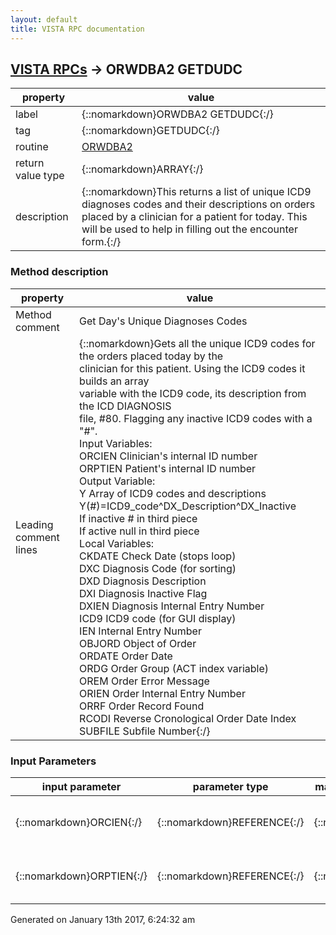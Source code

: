 ```yaml
---
layout: default
title: VISTA RPC documentation
---
```




## [VISTA RPCs](TableOfContent.md) &#8594; ORWDBA2 GETDUDC 

 property | value 
--- | --- 
 label | {::nomarkdown}ORWDBA2 GETDUDC{:/}
 tag | {::nomarkdown}GETDUDC{:/}
 routine | [ORWDBA2](http://code.osehra.org/dox/Routine_ORWDBA2_source.html)
 return value type | {::nomarkdown}ARRAY{:/}
 description | {::nomarkdown}This returns a list of unique ICD9 diagnoses codes and their descriptions on orders placed by a clinician for a patient for today. This will be used to help in filling out the encounter form.{:/}


### Method description

 property | value 
 --- | --- 
 Method comment | Get Day's Unique Diagnoses Codes
 Leading comment lines | {::nomarkdown}Gets all the unique ICD9 codes for the orders placed today by the<br/>clinician for this patient. Using the ICD9 codes it builds an array<br/>variable with the ICD9 code, its description from the ICD DIAGNOSIS<br/>file, #80. Flagging any inactive ICD9 codes with a "#".<br/>Input Variables:<br/>ORCIEN    Clinician's internal ID number<br/>ORPTIEN   Patient's internal ID number<br/>Output Variable:<br/>Y         Array of ICD9 codes and descriptions<br/>Y(#)=ICD9_code^DX_Description^DX_Inactive<br/>If inactive # in third piece<br/>If active null in third piece<br/>Local Variables:<br/>CKDATE    Check Date (stops loop)<br/>DXC       Diagnosis Code (for sorting)<br/>DXD       Diagnosis Description<br/>DXI       Diagnosis Inactive Flag<br/>DXIEN     Diagnosis Internal Entry Number<br/>ICD9      ICD9 code (for GUI display)<br/>IEN       Internal Entry Number<br/>OBJORD    Object of Order<br/>ORDATE    Order Date<br/>ORDG      Order Group (ACT index variable)<br/>OREM      Order Error Message<br/>ORIEN     Order Internal Entry Number<br/>ORRF      Order Record Found<br/>RCODI     Reverse Cronological Order Date Index<br/>SUBFILE   Subfile Number{:/}

### Input Parameters

| input parameter | parameter type | maximum data length | required | description | 
| --- | --- | --- | --- | --- | 
| {::nomarkdown}ORCIEN{:/} | {::nomarkdown}REFERENCE{:/} | {::nomarkdown}255{:/} | {::nomarkdown}true{:/} | {::nomarkdown}This is the clinician's internal ID number.{:/} | 
| {::nomarkdown}ORPTIEN{:/} | {::nomarkdown}REFERENCE{:/} | {::nomarkdown}255{:/} | {::nomarkdown}true{:/} | {::nomarkdown}This is the patient's internal ID number.{:/} | 




 Generated on January 13th 2017, 6:24:32 am